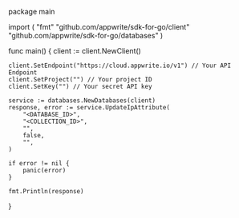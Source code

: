 package main

import (
    "fmt"
    "github.com/appwrite/sdk-for-go/client"
    "github.com/appwrite/sdk-for-go/databases"
)

func main() {
    client := client.NewClient()

    client.SetEndpoint("https://cloud.appwrite.io/v1") // Your API Endpoint
    client.SetProject("") // Your project ID
    client.SetKey("") // Your secret API key

    service := databases.NewDatabases(client)
    response, error := service.UpdateIpAttribute(
        "<DATABASE_ID>",
        "<COLLECTION_ID>",
        "",
        false,
        "",
    )

    if error != nil {
        panic(error)
    }

    fmt.Println(response)
}
